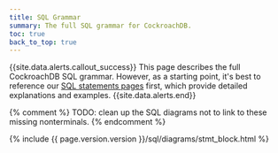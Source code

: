 ```yaml
---
title: SQL Grammar
summary: The full SQL grammar for CockroachDB.
toc: true
back_to_top: true
---
```


<style>
/* TODO(mjibson): reduce to header height once it no longer changes on scroll */
a[name]::before {
	content: '';
	display: block;
	height: 80px;
	margin: -80px 0 0;
}
a[name]:focus {
	outline: 0;
}
</style>

{{site.data.alerts.callout_success}}
This page describes the full CockroachDB SQL grammar. However, as a starting point, it's best to reference our [SQL statements pages](sql-statements.html) first, which provide detailed explanations and examples.
{{site.data.alerts.end}}

{% comment %}
TODO: clean up the SQL diagrams not to link to these missing nonterminals.
{% endcomment %}
<a id="col_label"></a>
<a id="column_constraints"></a>
<a id="column_name"></a>
<a id="count"></a>
<a id="fk_column_name"></a>
<a id="limit_val"></a>
<a id="offset_val"></a>
<a id="ref_column_name"></a>
<a id="simple_"></a>
<a id="table_alias_name"></a>
<a id="target_name"></a>
<a id="timestamp"></a>

<div class="horizontal-scroll">
	{% include {{ page.version.version }}/sql/diagrams/stmt_block.html %}
</div>
